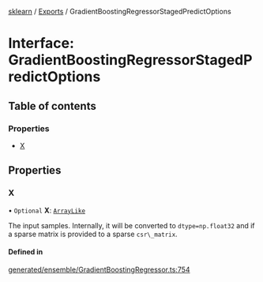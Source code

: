 [sklearn](../readme.md) / [Exports](../modules.md) / GradientBoostingRegressorStagedPredictOptions

# Interface: GradientBoostingRegressorStagedPredictOptions

## Table of contents

### Properties

- [X](GradientBoostingRegressorStagedPredictOptions.md#x)

## Properties

### X

• `Optional` **X**: [`ArrayLike`](../modules.md#arraylike)

The input samples. Internally, it will be converted to `dtype=np.float32` and if a sparse matrix is provided to a sparse `csr\_matrix`.

#### Defined in

[generated/ensemble/GradientBoostingRegressor.ts:754](https://github.com/transitive-bullshit/scikit-learn-ts/blob/367336a/packages/sklearn/src/generated/ensemble/GradientBoostingRegressor.ts#L754)
